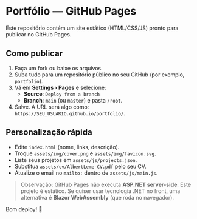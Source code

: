 # Portfólio — GitHub Pages

Este repositório contém um site estático (HTML/CSS/JS) pronto para publicar no GitHub Pages.

## Como publicar

1. Faça um fork ou baixe os arquivos.
2. Suba tudo para um repositório público no seu GitHub (por exemplo, `portfolio`).
3. Vá em **Settings › Pages** e selecione:
   - **Source**: `Deploy from a branch`
   - **Branch**: `main` (ou `master`) e pasta `/root`.
4. Salve. A URL será algo como: `https://SEU_USUARIO.github.io/portfolio/`.

## Personalização rápida

- Edite `index.html` (nome, links, descrição).
- Troque `assets/img/cover.png` e `assets/img/favicon.svg`.
- Liste seus projetos em `assets/js/projects.json`.
- Substitua `assets/cv/AlbertLeme-CV.pdf` pelo seu CV.
- Atualize o email no `mailto:` dentro de `assets/js/main.js`.

> Observação: GitHub Pages não executa **ASP.NET server-side**. Este projeto é estático. Se quiser usar tecnologia .NET no front, uma alternativa é **Blazor WebAssembly** (que roda no navegador).

Bom deploy! 🚀
